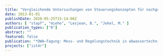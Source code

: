 ```yaml
---
title: "Vergleichende Untersuchungen von Steuerungskonzepten für nachgeschaltete Ozonanlagen"
date: 2013-01-01
publishDate: 2020-05-25T15:14:06Z
authors: [ "stapf", "miehe", "Lesjean, B.", "Jekel, M." ]
publication_types: ["0"]
abstract: ""
featured: false
publication: "*DWA–Tagung: Mess- und Regelungstechnik in abwassertechnischen Anlagen*"
projects: ["ist4r"]
---
```


